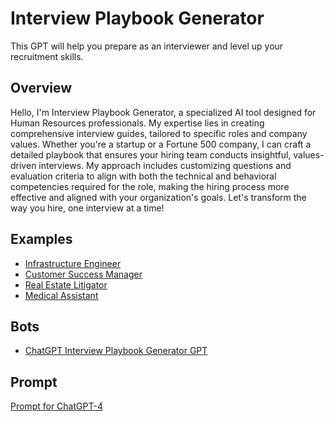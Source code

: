 
# Interview Playbook Generator

This GPT will help you prepare as an interviewer and level up your recruitment skills.

## Overview

Hello, I'm Interview Playbook Generator, a specialized AI tool designed for Human Resources professionals. My expertise lies in creating comprehensive interview guides, tailored to specific roles and company values. Whether you're a startup or a Fortune 500 company, I can craft a detailed playbook that ensures your hiring team conducts insightful, values-driven interviews. My approach includes customizing questions and evaluation criteria to align with both the technical and behavioral competencies required for the role, making the hiring process more effective and aligned with your organization's goals. Let's transform the way you hire, one interview at a time!


## Examples

* [Infrastructure Engineer](examples/infra-engineer/)
* [Customer Success Manager](examples/customer-success-manager/)
* [Real Estate Litigator](examples/real-estate-litigator/)
* [Medical Assistant](examples/medical-assistant/)


## Bots

* [ChatGPT Interview Playbook Generator GPT](https://chat.openai.com/g/g-vAaRbdLsn-interview-playbook-generator) 


## Prompt

[Prompt for ChatGPT-4](prompt.md)